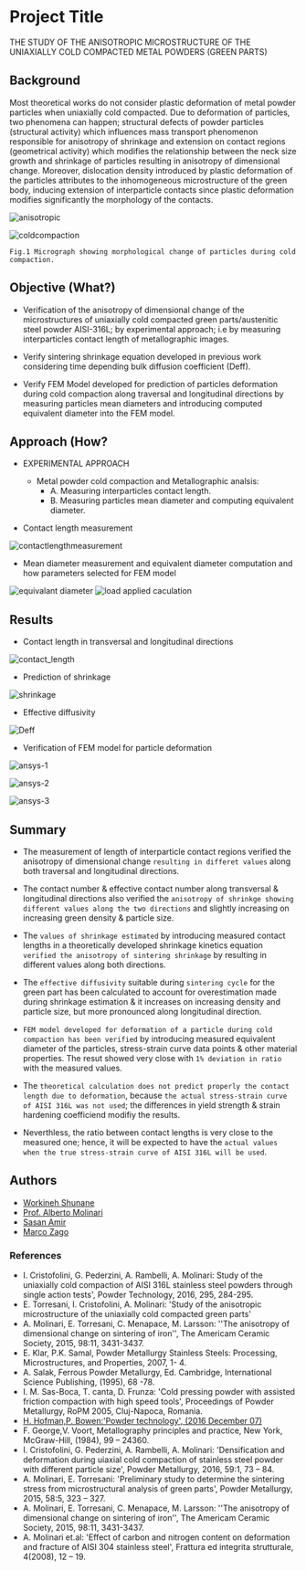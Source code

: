 

# Project Title
THE STUDY OF THE ANISOTROPIC MICROSTRUCTURE OF THE UNIAXIALLY COLD COMPACTED METAL POWDERS (GREEN PARTS)
## Background
Most theoretical works do not consider plastic deformation of metal powder particles when uniaxially cold compacted. 
Due to deformation of particles, two phenomena can happen; structural defects of powder particles (structural activity) which influences mass transport phenomenon responsible for anisotropy of shrinkage and extension on contact regions (geometrical activity) which modifies the relationship between the neck size growth and shrinkage of particles resulting in anisotropy of dimensional change.
Moreover, dislocation density introduced by plastic deformation of the particles attributes to the inhomogeneous microstructure of the green body, inducing 
extension of interparticle contacts since plastic deformation modifies significantly the morphology of the contacts.


 ![anisotropic](https://user-images.githubusercontent.com/84547558/224463187-c3cc9a14-fafd-405b-90de-b12b18b4c54d.png)
 
 
 ![coldcompaction](https://user-images.githubusercontent.com/84547558/225505944-65618106-701f-4be8-8a4c-7858b4bbee7e.png)
 
    Fig.1 Micrograph showing morphological change of particles during cold compaction.
## Objective (What?)
-  Verification of the anisotropy of dimensional change of the microstructures of uniaxially cold compacted green parts/austenitic steel powder AISI-316L; by experimental approach; i.e by measuring interparticles contact length of metallographic images.
    
-  Verify sintering shrinkage equation developed in previous work considering time depending bulk diffusion coefficient (Deff).

-  Verify FEM Model developed for prediction of particles deformation during cold compaction along traversal and longitudinal directions by measuring particles mean diameters and introducing computed equivalent diameter into the FEM model.

## Approach (How?
-  EXPERIMENTAL APPROACH
   -  Metal powder cold compaction and Metallographic analsis:
      -  A. Measuring interparticles contact length.
      -  B. Measuring particles mean diameter and computing equivalent diameter.

-  Contact length measurement

![contactlengthmeasurement](https://user-images.githubusercontent.com/84547558/224465971-fa1b1994-f17d-4d85-a448-c4b3373fb8bd.png)

-  Mean diameter measurement and equivalent diameter computation and how parameters selected for FEM model

![equivalant diameter](https://user-images.githubusercontent.com/84547558/225505992-9a3a0f9d-211c-4ab8-9bc5-27064c5435cb.png)
![load applied caculation](https://user-images.githubusercontent.com/84547558/225506011-10700d33-b786-41c5-8aa6-a49720dd745e.png)


## Results

-  Contact length in transversal and longitudinal directions

![contact_length](https://user-images.githubusercontent.com/84547558/224477884-3d3b6d42-c1fe-4843-af72-b1613a96243b.png)

-  Prediction of shrinkage

![shrinkage](https://user-images.githubusercontent.com/84547558/224478208-c4edbbf0-c95c-41f2-8f44-33e839eb5c9f.png)

-  Effective diffusivity

![Deff](https://user-images.githubusercontent.com/84547558/224478837-abd5fa61-d71a-40fe-a908-49c85f66c57f.png)


-  Verification of FEM model for particle deformation

![ansys-1](https://user-images.githubusercontent.com/84547558/224478853-39778df7-8ec7-4cfb-8074-2cf759cda529.png)

![ansys-2](https://user-images.githubusercontent.com/84547558/225506401-7b5ed0e1-d950-470b-836c-d0f2f1865c20.png)

![ansys-3](https://user-images.githubusercontent.com/84547558/225506425-d45d6b09-51ff-4165-a90a-d12b38d4328a.png)

## Summary
  -  The measurement of length of interparticle contact regions verified the anisotropy of dimensional
change `resulting in differet values` along both traversal and longitudinal directions.
  -  The contact number & effective contact number along transversal & longitudinal directions also
verified the `anisotropy of shrinkge showing different values along the two directions` and slightly
increasing on increasing green density & particle size.
  -  The `values of shrinkage estimated` by introducing measured contact lengths in a theoretically
developed shrinkage kinetics equation `verified the anisotropy of sintering shrinkage` by resulting
in different values along both directions.
  -  The `effective diffusivity` suitable during `sintering cycle` for the green part has been calculated to
account for overestimation made during shrinkage estimation & it increases on increasing density
and particle size, but more pronounced along longitudinal direction.

  -  `FEM model developed for deformation of a particle during cold compaction has been verified` by
introducing measured equivalent diameter of the particles, stress-strain curve data points & other
material properties. The resut showed very close with `1% deviation in ratio` with the measured
values.

  -  The `theoretical calculation does not predict properly the contact length due to deformation`,
because `the actual stress-strain curve of AISI 316L was not used`; the differences in yield strength &
strain hardening coefficiend modifiy the results.

  -  Neverthless, the ratio between contact lengths is very close to the measured one; hence, it will be
expected to have the `actual values when the true stress-strain curve of AISI 316L will be used`.

## Authors

- [Workineh Shunane](https://www.linkedin.com/in/workineh-shunane/)
- [Prof. Alberto Molinari]([https://www.aitem.org/Materialiadditive/en/2018/05/12/prof-alberto-molinari/](https://webapps.unitn.it/du/en/Persona/PER0004157/Didattica)/)
- [Sasan Amir](https://www.linkedin.com/in/sasanamir/)
- [Marco Zago](https://www.linkedin.com/in/marco-zago-440724a9/)


### References

  -  I. Cristofolini, G. Pederzini, A. Rambelli, A. Molinari: Study of the uniaxially cold compaction of AISI 316L stainless steel powders through single action tests', Powder Technology, 2016, 295, 284-295.
  -  E. Torresani, I. Cristofolini, A. Molinari: 'Study of the anisotropic microstructure of the uniaxially cold compacted green parts'
  -  A. Molinari, E. Torresani, C. Menapace, M. Larsson: ''The anisotropy of dimensional change on sintering of iron'', The Americam Ceramic Society, 2015, 98:11, 3431-3437.
  -  E. Klar, P.K. Samal, Powder Metallurgy Stainless Steels: Processing, Microstructures, and Properties, 2007, 1- 4.
  -  A. Salak, Ferrous Powder Metallurgy, Ed. Cambridge, International Science Publishing, (1995), 68 -78.
  -  I. M. Sas-Boca, T. canta, D. Frunza: 'Cold pressing powder with assisted friction compaction with high speed tools', Proceedings of Powder Metallurgy, RoPM 2005, Cluj-Napoca, Romania.
  -  [H. Hofman,P. Bowen:'Powder technology', (2016 December 07)](http://ltp.epfl.ch/files/content/sites/ltp/files/shared/Teaching/Master/06PowderTechnology/Compacton.pdf)
  -  F. George,V. Voort, Metallography principles and practice, New York, McGraw-Hill, (1984), 99 – 24360.
  -  I. Cristofolini, G. Pederzini, A. Rambelli, A. Molinari: 'Densification and deformation during uiaxial cold compaction of stainless steel powder with different particle size', Powder Metallurgy, 2016, 59:1, 73 – 84.
  -  A. Molinari, E. Torresani: 'Preliminary study to determine the sintering stress from microstructural analysis of green parts', Powder Metallurgy, 2015, 58:5, 323 – 327.
  -  A. Molinari, E. Torresani, C. Menapace, M. Larsson: ''The anisotropy of dimensional change on sintering of iron'', The Americam Ceramic Society, 2015, 98:11, 3431-3437.
  -  A. Molinari et.al: 'Effect of carbon and nitrogen content on deformation and fracture of AISI 304 stainless steel', Frattura ed integrita strutturale, 4(2008), 12 – 19.

